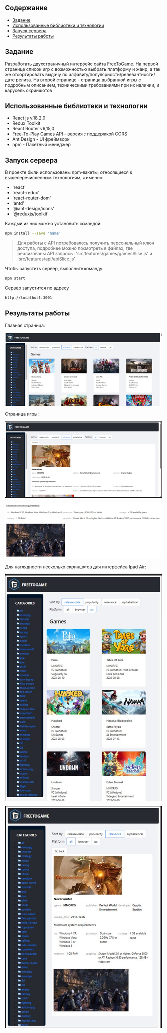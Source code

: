 ## Содержание
- [Задание](#задание)
- [Использованные библиотеки и технологии](#использованные-библиотеки-и-технологии)
- [Запуск сервера](#запуск-сервера)
- [Результаты работы](#результаты-работы)

## Задание
Разработать двухстраничный интерфейс сайта [FreeToGame](https://www.freetogame.com/). На первой странице список игр с возможностью выбрать платформу и жанр, а так же отсортировать выдачу по алфавиту/популярности/релевантности/дате релиза. На второй странице - страница выбранной игры с подробным описанием, техническими требованиями при их наличии, и карусель скриншотов

## Использованные библиотеки и технологии
- React js v.18.2.0
- Redux Toolkit
- React Router v6,15,0
- [Free-To-Play Games API](https://rapidapi.com/digiwalls/api/free-to-play-games-database) - версия с поддержкой CORS 
- Ant Design - UI фреймворк
- npm - Пакетный менеджер

## Запуск сервера
В проекте были использованы npm-пакеты, относящиеся к вышеперечисленным технологиям, а именно:
- 'react'
- 'react-redux'
- 'react-router-dom'
- 'antd'
- '@ant-design/icons'
- '@reduxjs/toolkit'
  
Каждый из них можно установить командой:
```sh
npm install --save 'name'
```
>Для работы с API потребовалось получить персональный ключ доступа, подробнее можно посмотреть в файлах, где реализованы API запросы: 'src/features/games/gamesSlise.js' и 'src/features/api/apiSlice.js'

Чтобы запустить сервер, выполните команду:
```sh
npm start
```
Сервер запустится по адресу
```sh
http://localhost:3001
```
## Результаты работы
Главная страница:

![Главная страница](/ImagesForReadMe/Главная%20страница.jpg)

Страница игры:

![Страница игры](/ImagesForReadMe/Страница%20игры.jpg)

![Карусель скриншотов](/ImagesForReadMe/Карусель%20скриншотов.jpg)


Для наглядности несколько скриншотов для интерфейса Ipad Air:

![Главная страница](/ImagesForReadMe/ipad%20air%20главная.jpg)

![Страница игры](/ImagesForReadMe/ipad%20air%20страница%20игры.jpg)



